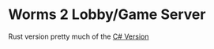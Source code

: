 # Worms 2 Lobby/Game Server

Rust version pretty much of the [C# Version](https://gitlab.com/Syroot/Worms/-/tree/master/src/tool/Syroot.Worms.Worms2.GameServer?ref_type=heads)
